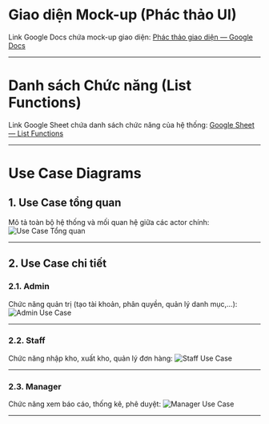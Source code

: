 # Giao diện Mock-up (Phác thảo UI)

Link Google Docs chứa mock-up giao diện:
[Phác thảo giao diện — Google Docs](https://docs.google.com/document/d/1AbPB33F1WPxNNuppM_1kC3D9u-Ck-k35ec7YTio_JD4/edit?usp=sharing)

---
  
# Danh sách Chức năng (List Functions)

Link Google Sheet chứa danh sách chức năng của hệ thống:
[Google Sheet — List Functions](https://docs.google.com/spreadsheets/d/1C37vnPC3UpRCT2cbcYW2hPP-Y_QRm9YK/edit?usp=sharing&ouid=116247346453316960301&rtpof=true&sd=true)

---

# Use Case Diagrams

## 1. Use Case tổng quan

Mô tả toàn bộ hệ thống và mối quan hệ giữa các actor chính:
![Use Case Tổng quan](./use_cases/Overall_UseCase.png)

---

## 2. Use Case chi tiết

### 2.1. Admin

Chức năng quản trị (tạo tài khoản, phân quyền, quản lý danh mục,…):
![Admin Use Case](./use_cases/Admin_UseCase.png)

---

### 2.2. Staff

Chức năng nhập kho, xuất kho, quản lý đơn hàng:
![Staff Use Case](./use_cases/Staff_UseCase.png)

---

### 2.3. Manager

Chức năng xem báo cáo, thống kê, phê duyệt:
![Manager Use Case](./use_cases/Manager_UseCase.png)

---

